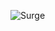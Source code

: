 ![Surge](https://github.com/leejonghoo/super-calculator-frontend-1/actions/workflows/surge.yml/badge.svg)